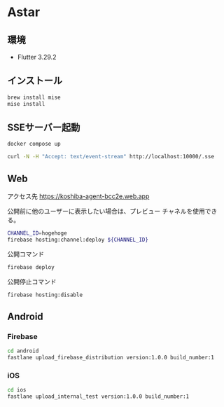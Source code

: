 # Astar
## 環境

- Flutter 3.29.2


## インストール
```sh
brew install mise
mise install
```

## SSEサーバー起動
```sh
docker compose up
```
```sh
curl -N -H "Accept: text/event-stream" http://localhost:10000/.sse
```

## Web

アクセス先 https://koshiba-agent-bcc2e.web.app

公開前に他のユーザーに表示したい場合は、プレビュー チャネルを使用できる。
```sh
CHANNEL_ID=hogehoge
firebase hosting:channel:deploy ${CHANNEL_ID}
```
公開コマンド
```sh
firebase deploy
```

公開停止コマンド
```sh
firebase hosting:disable
```

## Android
### Firebase
```sh
cd android
fastlane upload_firebase_distribution version:1.0.0 build_number:1
```

### iOS
```sh
cd ios
fastlane upload_internal_test version:1.0.0 build_number:1
```